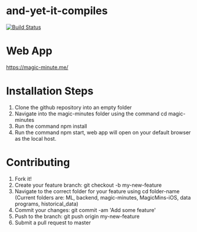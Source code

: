 # and-yet-it-compiles
[![Build Status](https://travis-ci.com/colebergmann/and-yet-it-compiles.svg?branch=master)](https://travis-ci.com/colebergmann/and-yet-it-compiles)

# Web App
https://magic-minute.me/


# Installation Steps
1. Clone the github repository into an empty folder
2. Navigate into the magic-minutes folder using the command cd magic-minutes
3. Run the command npm install
4. Run the command npm start, web app will open on your default browser as the local host.


# Contributing
1. Fork it!
2. Create your feature branch: git checkout -b my-new-feature
3. Navigate to the correct folder for your feature using cd folder-name (Current folders are: ML, backend, magic-minutes, MagicMins-iOS, data programs, historical_data)
4. Commit your changes: git commit -am 'Add some feature'
5. Push to the branch: git push origin my-new-feature
6. Submit a pull request to master

